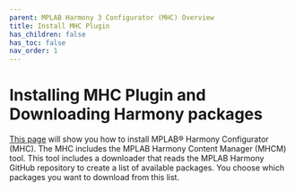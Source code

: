 ```yaml
---
parent: MPLAB Harmony 3 Configurator (MHC) Overview
title: Install MHC Plugin
has_children: false
has_toc: false
nav_order: 1
---
```


# Installing MHC Plugin and Downloading Harmony packages
[This page](https://github.com/Microchip-MPLAB-Harmony/contentmanager/wiki) will show you how to install  MPLAB® Harmony Configurator (MHC).
The MHC includes the MPLAB Harmony Content Manager (MHCM) tool. This tool includes a downloader that reads 
the MPLAB Harmony GitHub repository to create a list of available packages. You choose which packages you want to download from this list.


